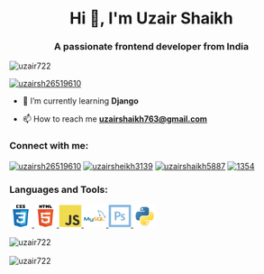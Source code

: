 <h1 align="center">Hi 👋, I'm Uzair Shaikh</h1>
<h3 align="center">A passionate frontend developer from India</h3>

<p align="left"> <img src="https://komarev.com/ghpvc/?username=uzair722&label=Profile%20views&color=0e75b6&style=flat" alt="uzair722" /> </p>

<p align="left"> <a href="https://twitter.com/uzairsh26519610" target="blank"><img src="https://img.shields.io/twitter/follow/uzairsh26519610?logo=twitter&style=for-the-badge" alt="uzairsh26519610" /></a> </p>

- 🌱 I’m currently learning **Django**

- 📫 How to reach me **uzairshaikh763@gmail.com**

<h3 align="left">Connect with me:</h3>
<p align="left">
<a href="https://twitter.com/uzairsh26519610" target="blank"><img align="center" src="https://raw.githubusercontent.com/rahuldkjain/github-profile-readme-generator/master/src/images/icons/Social/twitter.svg" alt="uzairsh26519610" height="30" width="40" /></a>
<a href="https://fb.com/uzairsheikh3139" target="blank"><img align="center" src="https://raw.githubusercontent.com/rahuldkjain/github-profile-readme-generator/master/src/images/icons/Social/facebook.svg" alt="uzairsheikh3139" height="30" width="40" /></a>
<a href="https://instagram.com/uzairshaikh5887" target="blank"><img align="center" src="https://raw.githubusercontent.com/rahuldkjain/github-profile-readme-generator/master/src/images/icons/Social/instagram.svg" alt="uzairshaikh5887" height="30" width="40" /></a>
<a href="https://discord.gg/1354" target="blank"><img align="center" src="https://raw.githubusercontent.com/rahuldkjain/github-profile-readme-generator/master/src/images/icons/Social/discord.svg" alt="1354" height="30" width="40" /></a>
</p>

<h3 align="left">Languages and Tools:</h3>
<p align="left"> <a href="https://www.w3schools.com/css/" target="_blank"> <img src="https://raw.githubusercontent.com/devicons/devicon/master/icons/css3/css3-original-wordmark.svg" alt="css3" width="40" height="40"/> </a> <a href="https://www.w3.org/html/" target="_blank"> <img src="https://raw.githubusercontent.com/devicons/devicon/master/icons/html5/html5-original-wordmark.svg" alt="html5" width="40" height="40"/> </a> <a href="https://developer.mozilla.org/en-US/docs/Web/JavaScript" target="_blank"> <img src="https://raw.githubusercontent.com/devicons/devicon/master/icons/javascript/javascript-original.svg" alt="javascript" width="40" height="40"/> </a> <a href="https://www.mysql.com/" target="_blank"> <img src="https://raw.githubusercontent.com/devicons/devicon/master/icons/mysql/mysql-original-wordmark.svg" alt="mysql" width="40" height="40"/> </a> <a href="https://www.photoshop.com/en" target="_blank"> <img src="https://raw.githubusercontent.com/devicons/devicon/master/icons/photoshop/photoshop-line.svg" alt="photoshop" width="40" height="40"/> </a> <a href="https://www.python.org" target="_blank"> <img src="https://raw.githubusercontent.com/devicons/devicon/master/icons/python/python-original.svg" alt="python" width="40" height="40"/> </a> </p>

<p><img align="center" src="https://github-readme-stats.vercel.app/api/top-langs?username=uzair722&show_icons=true&locale=en&layout=compact" alt="uzair722" /></p>

<p><img align="center" src="https://github-readme-streak-stats.herokuapp.com/?user=uzair722&" alt="uzair722" /></p>
